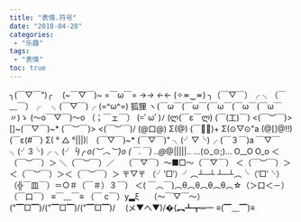 ```yaml
---
title: "表情.符号"
date: "2018-04-28"
categories:
 - "乐趣"
tags:
 - "表情"
toc: true
---
```



╮(￣▽￣")╭　
(~￣▽￣)~
=￣ω￣=
→_→
←_←
(✧≖‿≖)
╮（￣▽￣）╭
╮（￣﹏￣）╭　
 ╮(￣▽￣)╭
(=^ω^=) 狐狸
ヽ(￣ω￣(￣ω￣(￣ω￣(￣ω￣(￣ω￣〃)ゝ
 (～o￣▽￣)～o
（；￣ェ￣）
(=ﾟωﾟ)ﾉ
(ლ(￣ε￣ლ)
(￣(工)￣)
<(￣︶￣)>
[]~(￣▽￣)~*
\(￣︶￣)>
<(￣︶￣)/
(@口@)
Σ(@)
(￣￣)+ Σ(⊙▽⊙"a
(@[]@!!)
(￣ε(#￣) Σ( ° △ °|||)︴
(￣▽￣)~*
(￣▽￣)"
╮(╯▽╰)╭
 (￣３￣)a ￣▽￣
╮(╯3╰)╭
╮(╯_╰)╭ 
o(︶︿︶)o
(￣.￣) ..@_@|||||..
…(⊙_⊙;)…
O__O
O_o
＜（￣︶￣）＞
＼（￣︶￣）／　
（￣▽￣）～■□～（￣▽￣）
＜（￣︶￣）＞＜（￣︶￣）＞＜（￣︶￣）＞
〒▽〒
（╯‵□′）╯︵┴─┴
┴─┴︵╰（‵□′╰）
（╬￣皿￣）＝○＃（￣＃）３￣）
＜( ￣︿￣)︵θ︵θ︵θ︵θ︵☆（＞口＜－）
（￣口￣）
≡￣﹏￣≡
（￣ c￣）y▂ξ　
（～￣▽￣～）　
\("▔□▔)/\("▔□▔)/\("▔□▔)/　
(メ▼へ▼)/�{︻┻┳═一
≡(▔﹏▔)≡